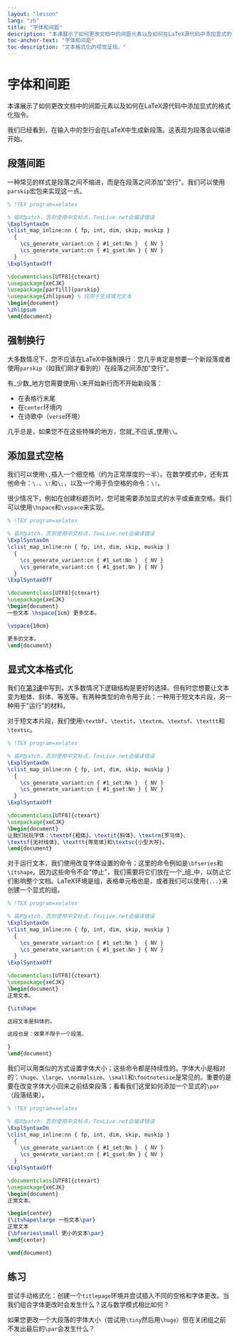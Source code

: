 ```yaml
---
layout: "lesson"
lang: "zh"
title: "字体和间距"
description: "本课展示了如何更改文档中的间距元素以及如何在LaTeX源代码中添加显式的格式化指令。"
toc-anchor-text: "字体和间距"
toc-description: "文本格式化的视觉呈现。"
---
```


# 字体和间距

<span
  class="summary">本课展示了如何更改文档中的间距元素以及如何在LaTeX源代码中添加显式的格式化指令。</span>

我们已经看到，在输入中的空行会在LaTeX中生成新段落。这表现为段落会以缩进开始。

## 段落间距

一种常见的样式是段落之间不缩进，而是在段落之间添加"空行"。我们可以使用`parskip`宏包来实现这一点。

```latex
% !TEX program=xelatex

% 临时patch，否则使用中文标点，TexLive.net会编译错误
\ExplSyntaxOn
\clist_map_inline:nn { fp, int, dim, skip, muskip }
  {
    \cs_generate_variant:cn { #1_set:Nn }  { NV }
    \cs_generate_variant:cn { #1_gset:Nn } { NV }
  }
\ExplSyntaxOff

\documentclass[UTF8]{ctexart}
\usepackage{xeCJK}
\usepackage[parfill]{parskip}
\usepackage{zhlipsum} % 仅用于生成填充文本
\begin{document}
\zhlipsum
\end{document}
```

## 强制换行

大多数情况下，您不应该在LaTeX中强制换行：您几乎肯定是想要一个新段落或者使用`parskip`（如我们刚才看到的）在段落之间添加"空行"。

有_少数_地方您需要使用`\\`来开始新行而不开始新段落：

- 在表格行末尾
- 在`center`环境内
- 在诗歌中（`verse`环境）

几乎总是，如果您不在这些特殊的地方，您就_不应该_使用`\\`。

## 添加显式空格

我们可以使用`\,`插入一个细空格（约为正常厚度的一半）。在数学模式中，还有其他命令：`\.`、`\:`和`\;`，以及一个用于负空格的命令：`\!`。

很少情况下，例如在创建标题页时，您可能需要添加显式的水平或垂直空格。我们可以使用`\hspace`和`\vspace`来实现。

```latex
% !TEX program=xelatex

% 临时patch，否则使用中文标点，TexLive.net会编译错误
\ExplSyntaxOn
\clist_map_inline:nn { fp, int, dim, skip, muskip }
  {
    \cs_generate_variant:cn { #1_set:Nn }  { NV }
    \cs_generate_variant:cn { #1_gset:Nn } { NV }
  }
\ExplSyntaxOff

\documentclass[UTF8]{ctexart}
\usepackage{xeCJK}
\begin{document}
一些文本 \hspace{1cm} 更多文本。

\vspace{10cm}

更多的文本。
\end{document}
```

## 显式文本格式化

我们在[第3课](lesson-03)中写到，大多数情况下逻辑结构是更好的选择。但有时您想要让文本变为粗体、斜体、等宽等。有两种类型的命令用于此：一种用于短文本片段，另一种用于"运行"的材料。

对于短文本片段，我们使用`\textbf`、`\textit`、`\textrm`、`\textsf`、`\texttt`和`\textsc`。

```latex
% !TEX program=xelatex

% 临时patch，否则使用中文标点，TexLive.net会编译错误
\ExplSyntaxOn
\clist_map_inline:nn { fp, int, dim, skip, muskip }
  {
    \cs_generate_variant:cn { #1_set:Nn }  { NV }
    \cs_generate_variant:cn { #1_gset:Nn } { NV }
  }
\ExplSyntaxOff

\documentclass[UTF8]{ctexart}
\usepackage{xeCJK}
\begin{document}
让我们玩玩字体：\textbf{粗体}、\textit{斜体}、\textrm{罗马体}、
\textsf{无衬线体}、\texttt{等宽体}和\textsc{小型大写}。
\end{document}
```

对于运行文本，我们使用改变字体设置的命令；这里的命令例如是`\bfseries`和`\itshape`。因为这些命令不会"停止"，我们需要将它们放在一个_组_中，以防止它们影响整个文档。LaTeX环境是组，表格单元格也是，或者我们可以使用`{...}`来创建一个显式的组。

```latex
% !TEX program=xelatex

% 临时patch，否则使用中文标点，TexLive.net会编译错误
\ExplSyntaxOn
\clist_map_inline:nn { fp, int, dim, skip, muskip }
  {
    \cs_generate_variant:cn { #1_set:Nn }  { NV }
    \cs_generate_variant:cn { #1_gset:Nn } { NV }
  }
\ExplSyntaxOff

\documentclass[UTF8]{ctexart}
\usepackage{xeCJK}
\begin{document}
正常文本。

{\itshape

这段文本是斜体的。

这段也是：效果不限于一个段落。

}
\end{document}
```

我们可以用类似的方式设置字体大小；这些命令都是持续性的。字体大小是相对的：`\huge`、`\large`、`\normalsize`、`\small`和`\footnotesize`是常见的。重要的是要在改变字体大小回来之前结束段落；看看我们这里如何添加一个显式的`\par`（段落结束）。

```latex
% !TEX program=xelatex

% 临时patch，否则使用中文标点，TexLive.net会编译错误
\ExplSyntaxOn
\clist_map_inline:nn { fp, int, dim, skip, muskip }
  {
    \cs_generate_variant:cn { #1_set:Nn }  { NV }
    \cs_generate_variant:cn { #1_gset:Nn } { NV }
  }
\ExplSyntaxOff

\documentclass[UTF8]{ctexart}
\usepackage{xeCJK}
\begin{document}
正常文本。

\begin{center}
{\itshape\large 一些文本\par}
正常文本
{\bfseries\small 更小的文本\par}
\end{center}

\end{document}
```

## 练习

尝试手动格式化：创建一个`titlepage`环境并尝试插入不同的空格和字体更改。当我们组合字体更改时会发生什么？这与数学模式相比如何？

如果您更改一个大段落的字体大小（尝试用`\tiny`然后用`\huge`）但在关闭组之前不发出最后的`\par`会发生什么？
